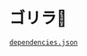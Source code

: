 # ゴリラ🦍

[`dependencies.json`](https://github.com/miyako/Gorilla/blob/main/Gorilla/Project/Sources/dependencies.json)
